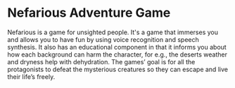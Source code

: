 # Nefarious Adventure Game

Nefarious is a game for unsighted people. It's a game that immerses you and allows you to have fun by using voice recognition and speech synthesis. It also has an educational component in that it informs you about how each background can harm the character, for e.g., the deserts weather and dryness help with dehydration. The games’ goal is for all the protagonists to defeat the mysterious creatures so they can escape and live their life’s freely.
